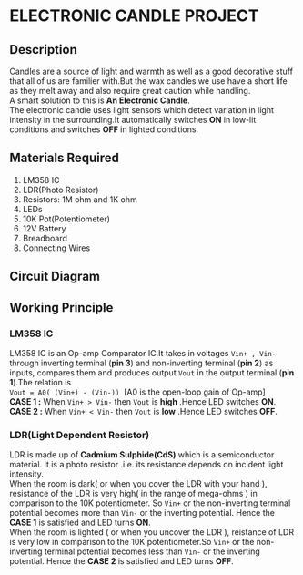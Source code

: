 # ELECTRONIC CANDLE PROJECT
## Description
Candles are a source of light and warmth as well as a good decorative stuff that all of us are familier with.But the wax candles we use have a short life as they melt away and also require great caution while handling.<br>
A smart solution to this is **An Electronic Candle**.<br>
The electronic candle uses light sensors which detect variation in light intensity in the surrounding.It automatically switches **ON** in low-lit conditions and switches **OFF** in lighted conditions. 
## Materials Required
1. LM358 IC
2. LDR(Photo Resistor)
3. Resistors: 1M ohm and 1K ohm
4. LEDs
5. 10K Pot(Potentiometer)
6. 12V Battery
7. Breadboard
8. Connecting Wires
## Circuit Diagram
## Working Principle

### LM358 IC 
LM358 IC is an Op-amp Comparator IC.It takes in voltages ```Vin+ , Vin-``` through inverting terminal (**pin 3**) and non-inverting terminal (**pin 2**) as inputs, compares them and produces output ```Vout``` in the output terminal (**pin 1**).The relation is<br>
```Vout = A0( (Vin+) - (Vin-))``` &nbsp;[A0 is the open-loop gain of Op-amp]<br>
**CASE 1 :** When ```Vin+ > Vin-``` then ```Vout``` is **high** .Hence LED switches **ON**.<br>
**CASE 2 :** When ```Vin+ < Vin-``` then ```Vout``` is **low** .Hence LED switches **OFF**.<br>
### LDR(Light Dependent Resistor)
LDR is made up of **Cadmium Sulphide(CdS)** which is a semiconductor material. It is a photo resistor .i.e. its resistance depends on incident light intensity.<br>
When the room is dark( or when you cover the LDR with  your hand ), resistance of the LDR is very high( in the range of mega-ohms ) in comparison to the 10K potentiometer. So ```Vin+``` or the non-inverting terminal potential becomes more than ```Vin-``` or the inverting potential. Hence the **CASE 1** is satisfied and LED turns **ON**.<br>
When the room is lighted ( or when you uncover the LDR ), reistance of LDR is very low in comparison to the 10K potentiometer.So ```Vin+``` or the non-inverting terminal potential becomes less than ```Vin-``` or the inverting potential. Hence the **CASE 2** is satisfied and LED turns **OFF**.<br>



